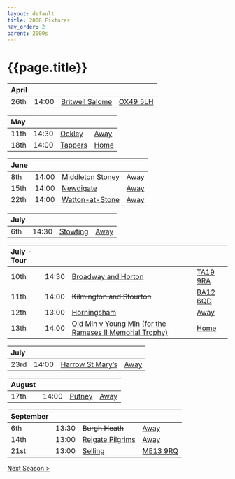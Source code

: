 ```yaml
---
layout: default
title: 2008 Fixtures
nav_order: 2
parent: 2000s
---
```


# {{page.title}}

| April |  |  |  |
|:---|:---|:---|:---|
| 26th | 14:00 | [Britwell Salome](britwell-salome) | [OX49 5LH](https://goo.gl/maps/CGgpPNyQhotADDFs9) |

| May |  |  |  |
|:---|:---|:---|:---|
| 11th | 14:30 | [Ockley](ockley) | [Away](https://goo.gl/maps/vmhvFhbrVZGrsXAAA) |
| 18th | 14:00 | [Tappers](tappers) | [Home](https://goo.gl/maps/w2skeCXwzZTEh7e26) |

| June |  |  |  |
|:---|:---|:---|:---|
| 8th | 14:00 | [Middleton Stoney](middleton-stoney) | [Away](https://goo.gl/maps/NKG1fHyPgmci55aGA) |
| 15th | 14:00 | [Newdigate](newdigate) | [Away](https://goo.gl/maps/kQnkUfc3MdtqLyvd8) |
| 22th | 14:00 | [Watton-at-Stone](watton-at-stone) | [Away](https://goo.gl/maps/JPBQawMsjLgYtVHk9) |

| July |  |  |  |
|:---|:---|:---|:---|
| 6th | 14:30 | [Stowting](stowting) | [Away](https://goo.gl/maps/3Br4woRQXRqh9Uje8) |

| July - Tour |  |  |  |
|:---|:---|:---|:---|
| 10th | 14:30 | [Broadway and Horton](broadway-and-horton) | [TA19 9RA](https://goo.gl/maps/ULbmC6LSX5HSAe8U6) |
| 11th | 14:00 | <del>Kilmington and Stourton</del> | [BA12 6QD](https://goo.gl/maps/6q53XChZh9A2) |
| 12th | 13:00 | [Horningsham](horningsham) | [Away](https://goo.gl/maps/SNpXcsajYDXfjmff7) |
| 13th | 14:00 | [Old Min v Young Min (for the Rameses II Memorial Trophy)](old-min-young-min) | [Home](https://goo.gl/maps/w2skeCXwzZTEh7e26) |

| July |  |  |  |
|:---|:---|:---|:---|
| 23rd | 14:00 | [Harrow St Mary’s](harrow-st-marys) | [Away](https://goo.gl/maps/hQYX8CNkwC21DE1aA) |

| August |  |  |  |
|:---|:---|:---|:---|
| 17th | 14:00 | [Putney](putney) | [Away](https://goo.gl/maps/BSCqsxBxFLsjeJGYA) |

| September |  |  |  |
|:---|:---|:---|:---|
| 6th | 13:30 | <del>Burgh Heath</del> | [Away]() |
| 14th | 13:00 | [Reigate Pilgrims](reigate-pilgrims) | [Away](https://goo.gl/maps/z54KDhWLtQreY6xy9) |
| 21st | 13:00 | [Selling](selling) | [ME13 9RQ](https//goo.gl/maps/QeLhjBkEbJr) |

[Next Season >](2009)
